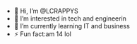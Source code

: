- 👋 Hi, I’m @LCRAPPYS
- 👀 I’m interested in tech and engineerin 
- 🌱 I’m currently learning IT and business
- ⚡ Fun fact:am 14 lol

<!---
LCRAPPYS/LCRAPPYS is a ✨ special ✨ repository because its `README.md` (this file) appears on your GitHub profile.
You can click the Preview link to take a look at your changes.
--->
